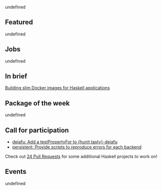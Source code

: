 <!-- 2017-11-30 -->

undefined

## Featured

undefined

## Jobs

undefined

## In brief

[Building slim Docker images for Haskell applications](https://futtetennismo.me/posts/docker/2017-11-24-docker-haskell-executables.html)

## Package of the week

undefined

## Call for participation

-   [dejafu: Add a testPropertyFor to {hunit,tasty}-dejafu](https://github.com/barrucadu/dejafu/issues/159)
-   [persistent: Provide scripts to reproduce errors for each backend](https://github.com/yesodweb/persistent/issues/746)

Check out [24 Pull Requests](https://24pullrequests.com/languages/haskell) for some additional Haskell projects to work on!

## Events

undefined
